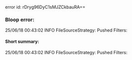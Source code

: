 error id: rDryg96DyC1sMJZCkbauRA==
### Bloop error:

25/06/18 00:43:02 INFO FileSourceStrategy: Pushed Filters:
#### Short summary: 

25/06/18 00:43:02 INFO FileSourceStrategy: Pushed Filters: